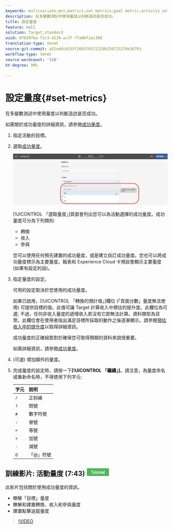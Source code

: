 ```yaml
---
keywords: multivariate;mvt;metrics;set metrics;goal metric;activity settings;success metric;conversion;revenue;engagement
description: 在多變數測試中使用量度以判斷造訪是否成功。
title: 設定量度
feature: null
solution: Target,standard
uuid: 0fb297ba-f1c3-4139-ac37-7fa0bf2ac308
translation-type: tm+mt
source-git-commit: a51addc6155f2681f01f2329b25d72327de36701
workflow-type: tm+mt
source-wordcount: '310'
ht-degree: 99%

---
```



# 設定量度{#set-metrics}

在多變數測試中使用量度以判斷造訪是否成功。

如需關於成功量度的詳細資訊，請參閱[成功量度](../../../c-activities/r-success-metrics/success-metrics.md#reference_D011575C85DA48E989A244593D9B9924)。

1. 指定活動的目標。
1. 選取[成功量度](../../../c-activities/r-success-metrics/success-metrics.md#reference_D011575C85DA48E989A244593D9B9924)。

   ![設定量度清單](/help/c-activities/c-multivariate-testing/t-create-multivariate-test/assets/mvt_metrics-list.png)

   [!UICONTROL 「選取量度」]頁面會列出您可以為活動選擇的成功量度。成功量度可分為下列類別:

   * 轉換
   * 收入
   * 參與

   您可以使用任何預先建置的成功量度，或是建立自訂成功量度。您也可以將成功量度標示為主要量度。報表和 Experience Cloud 卡預設會顯示主要量度 (如果有設定的話)。
1. 指定量度的設定。

   可用的設定取決於您使用的成功量度。

   如果已啟用，[!UICONTROL 「轉換的預計值」]欄位 (「頁面分數」量度無法使用) 可提供目標的值。此值可讓 Target 計算收入中預估的提升度。此欄位為可選; 不過，任何非收入量度的遞增收入若沒有它即無法計算。資料類型為貨幣。此欄位會在使用者指出滿足目標所採取的動作之後逐漸顯示。請參閱[預估收入中的提升度](/help/administrating-target/r-target-account-preferences/estimating-lift-in-revenue.md)以取得詳細資訊。

   成功量度的正確組態對於確保您可取得預期的資料來說很重要。

   如需詳細資訊，請參閱[成功量度](../../../c-activities/r-success-metrics/success-metrics.md#reference_D011575C85DA48E989A244593D9B9924)。
1. (可選) 增加額外的量度。
1. 完成量度的設定時，請按一下&#x200B;**[!UICONTROL 「繼續」]**。請注意，為量度命名或重新命名時，不得使用下列字元:

   | 字元 | 說明 |
   |--- |--- |
   | `/` | 正斜線 |
   | `?` | 問號 |
   | `#` | 數字符號 |
   | `:` | 冒號 |
   | `=` | 等號 |
   | `+` | 加號 |
   | `-` | 減號 |
   | `@` | 「@」符號 |

## 訓練影片: 活動量度 (7:43) ![教學課程徽章](/help/assets/tutorial.png)

此影片包括關於使用成功量度的資訊。

* 瞭解「目標」量度
* 瞭解和建置轉換、收入和參與量度
* 建置點擊追蹤量度

>[!VIDEO](https://video.tv.adobe.com/v/17380)
